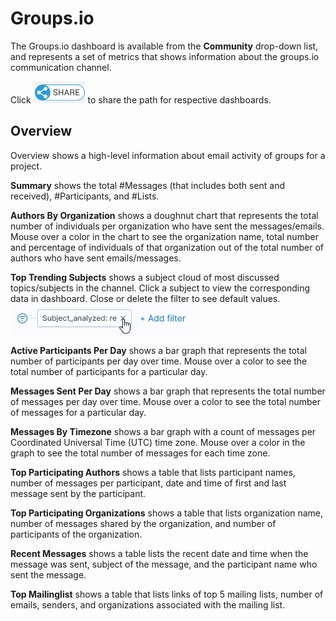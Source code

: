 # Groups.io

The Groups.io dashboard is available from the **Community** drop-down list, and represents a set of metrics that shows information about the groups.io communication channel.

Click ![](../../../../.gitbook/assets/share-icon.png) to share the path for respective dashboards.

## Overview <a id="Groups.io-Groups.io&gt;Overview"></a>

Overview shows a high-level information about email activity of groups for a project.

**Summary** shows the total \#Messages \(that includes both sent and received\), \#Participants, and \#Lists.

**Authors By Organization** shows a doughnut chart that represents the total number of individuals per organization who have sent the messages/emails. Mouse over a color in the chart to see the organization name, total number and percentage of individuals of that organization out of the total number of authors who have sent emails/messages.

**Top Trending Subjects** shows a subject cloud of most discussed topics/subjects in the channel. Click a subject to view the corresponding data in dashboard. Close or delete the filter to see default values. ![](../../../../.gitbook/assets/clear-filter.png) 

**Active Participants Per Day** shows a bar graph that represents the total number of participants per day over time. Mouse over a color to see the total number of participants for a particular day.

**Messages Sent Per Day** shows a bar graph that represents the total number of messages per day over time. Mouse over a color to see the total number of messages for a particular day.

**Messages By Timezone** shows a bar graph with a count of messages per Coordinated Universal Time \(UTC\) time zone. Mouse over a color in the graph to see the total number of messages for each time zone.

**Top Participating Authors** shows a table that lists participant names, number of messages per participant, date and time of first and last message sent by the participant.

**Top Participating Organizations** shows a table that lists organization name, number of messages shared by the organization, and number of participants of the organization.

**Recent Messages** shows a table lists the recent date and time when the message was sent, subject of the message, and the participant name who sent the message.

**Top Mailinglist** shows a table that lists links of top 5 mailing lists, number of emails, senders, and organizations associated with the mailing list.

